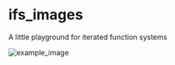 # ifs_images
A little playground for iterated function systems


![example_image](examples/exaxmple_1.jpg)
